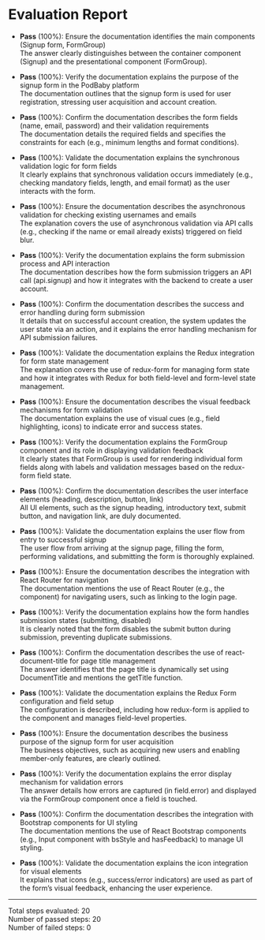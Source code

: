 # Evaluation Report

- **Pass** (100%): Ensure the documentation identifies the main components (Signup form, FormGroup)  
  The answer clearly distinguishes between the container component (Signup) and the presentational component (FormGroup).

- **Pass** (100%): Verify the documentation explains the purpose of the signup form in the PodBaby platform  
  The documentation outlines that the signup form is used for user registration, stressing user acquisition and account creation.

- **Pass** (100%): Confirm the documentation describes the form fields (name, email, password) and their validation requirements  
  The documentation details the required fields and specifies the constraints for each (e.g., minimum lengths and format conditions).

- **Pass** (100%): Validate the documentation explains the synchronous validation logic for form fields  
  It clearly explains that synchronous validation occurs immediately (e.g., checking mandatory fields, length, and email format) as the user interacts with the form.

- **Pass** (100%): Ensure the documentation describes the asynchronous validation for checking existing usernames and emails  
  The explanation covers the use of asynchronous validation via API calls (e.g., checking if the name or email already exists) triggered on field blur.

- **Pass** (100%): Verify the documentation explains the form submission process and API interaction  
  The documentation describes how the form submission triggers an API call (api.signup) and how it integrates with the backend to create a user account.

- **Pass** (100%): Confirm the documentation describes the success and error handling during form submission  
  It details that on successful account creation, the system updates the user state via an action, and it explains the error handling mechanism for API submission failures.

- **Pass** (100%): Validate the documentation explains the Redux integration for form state management  
  The explanation covers the use of redux-form for managing form state and how it integrates with Redux for both field-level and form-level state management.

- **Pass** (100%): Ensure the documentation describes the visual feedback mechanisms for form validation  
  The documentation explains the use of visual cues (e.g., field highlighting, icons) to indicate error and success states.

- **Pass** (100%): Verify the documentation explains the FormGroup component and its role in displaying validation feedback  
  It clearly states that FormGroup is used for rendering individual form fields along with labels and validation messages based on the redux-form field state.

- **Pass** (100%): Confirm the documentation describes the user interface elements (heading, description, button, link)  
  All UI elements, such as the signup heading, introductory text, submit button, and navigation link, are duly documented.

- **Pass** (100%): Validate the documentation explains the user flow from entry to successful signup  
  The user flow from arriving at the signup page, filling the form, performing validations, and submitting the form is thoroughly explained.

- **Pass** (100%): Ensure the documentation describes the integration with React Router for navigation  
  The documentation mentions the use of React Router (e.g., the <Link> component) for navigating users, such as linking to the login page.

- **Pass** (100%): Verify the documentation explains how the form handles submission states (submitting, disabled)  
  It is clearly noted that the form disables the submit button during submission, preventing duplicate submissions.

- **Pass** (100%): Confirm the documentation describes the use of react-document-title for page title management  
  The answer identifies that the page title is dynamically set using DocumentTitle and mentions the getTitle function.

- **Pass** (100%): Validate the documentation explains the Redux Form configuration and field setup  
  The configuration is described, including how redux-form is applied to the component and manages field-level properties.

- **Pass** (100%): Ensure the documentation describes the business purpose of the signup form for user acquisition  
  The business objectives, such as acquiring new users and enabling member-only features, are clearly outlined.

- **Pass** (100%): Verify the documentation explains the error display mechanism for validation errors  
  The answer details how errors are captured (in field.error) and displayed via the FormGroup component once a field is touched.

- **Pass** (100%): Confirm the documentation describes the integration with Bootstrap components for UI styling  
  The documentation mentions the use of React Bootstrap components (e.g., Input component with bsStyle and hasFeedback) to manage UI styling.

- **Pass** (100%): Validate the documentation explains the icon integration for visual elements  
  It explains that icons (e.g., success/error indicators) are used as part of the form’s visual feedback, enhancing the user experience.

---

Total steps evaluated: 20  
Number of passed steps: 20  
Number of failed steps: 0